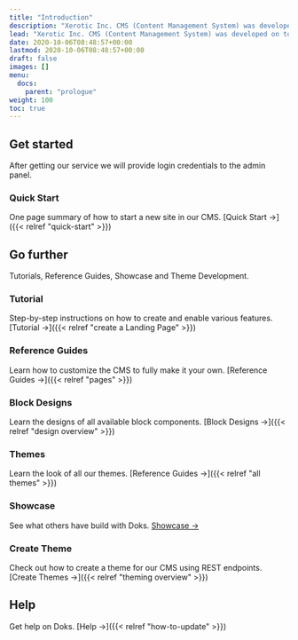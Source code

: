 ```yaml
---
title: "Introduction"
description: "Xerotic Inc. CMS (Content Management System) was developed on top of Python, Django & Wagtail."
lead: "Xerotic Inc. CMS (Content Management System) was developed on top of Python, Django & Wagtail. There are currently only four themes are available for frontend. This system also provides REST and Graphql endpoints, so you can develop your own javascript (reactjs, nextjs etc.) frontend as you like."
date: 2020-10-06T08:48:57+00:00
lastmod: 2020-10-06T08:48:57+00:00
draft: false
images: []
menu:
  docs:
    parent: "prologue"
weight: 100
toc: true
---
```


## Get started

After getting our service we will provide login credentials to the admin panel.

### Quick Start

One page summary of how to start a new site in our CMS. [Quick Start →]({{< relref "quick-start" >}})

## Go further

Tutorials, Reference Guides, Showcase and Theme Development.

### Tutorial

Step-by-step instructions on how to create and enable various features. [Tutorial →]({{< relref "create a Landing Page" >}})

### Reference Guides

Learn how to customize the CMS to fully make it your own. [Reference Guides →]({{< relref "pages" >}})

### Block Designs

Learn the designs of all available block components. [Block Designs →]({{< relref "design overview" >}})

### Themes

Learn the look of all our themes. [Reference Guides →]({{< relref "all themes" >}})

### Showcase

See what others have build with Doks. [Showcase →](https://getdoks.org/showcase/electric-blocks/)

### Create Theme

Check out how to create a theme for our CMS using REST endpoints. [Create Themes →]({{< relref "theming overview" >}})

## Help

Get help on Doks. [Help →]({{< relref "how-to-update" >}})
